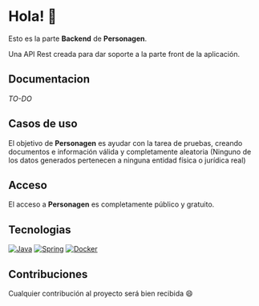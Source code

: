 # Hola! 👋

Esto es la parte **Backend** de **Personagen**. 

Una API Rest creada para dar soporte a la parte front de la aplicación. 

## Documentacion
*TO-DO*

## Casos de uso
El objetivo de **Personagen** es ayudar con la tarea de pruebas, creando documentos e información válida y completamente aleatoria (Ninguno de los datos generados pertenecen a ninguna entidad física o jurídica real)

## Acceso
El acceso a **Personagen** es completamente público y gratuito.

## Tecnologias
[![Java](https://img.shields.io/badge/Java-F77800?style=for-the-badge&logo=oracle&logoColor=white&labelColor=101010)]()
[![Spring](https://img.shields.io/badge/Spring-2CC40A?style=for-the-badge&logo=spring&logoColor=white&labelColor=101010)]()
[![Docker](https://img.shields.io/badge/Docker-0036FF?style=for-the-badge&logo=docker&logoColor=white&labelColor=101010)]()

## Contribuciones
Cualquier contribución al proyecto será bien recibida 😄

